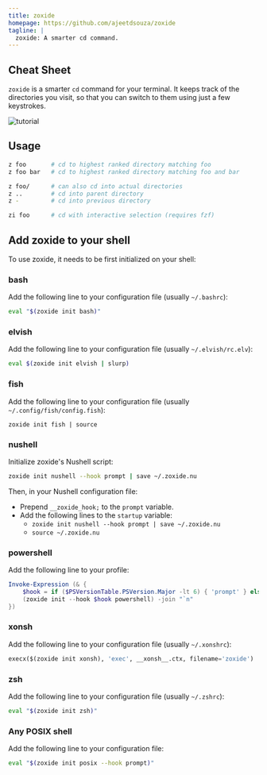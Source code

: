 ```yaml
---
title: zoxide
homepage: https://github.com/ajeetdsouza/zoxide
tagline: |
  zoxide: A smarter cd command.
---
```


## Cheat Sheet

`zoxide` is a smarter `cd` command for your terminal. It keeps track of the
directories you visit, so that you can switch to them using just a few
keystrokes.

![tutorial](https://github.com/ajeetdsouza/zoxide/raw/main/contrib/tutorial.webp)

## Usage

```sh
z foo       # cd to highest ranked directory matching foo
z foo bar   # cd to highest ranked directory matching foo and bar

z foo/      # can also cd into actual directories
z ..        # cd into parent directory
z -         # cd into previous directory

zi foo      # cd with interactive selection (requires fzf)
```

## Add zoxide to your shell

To use zoxide, it needs to be first initialized on your shell:

### bash

Add the following line to your configuration file (usually `~/.bashrc`):

```sh
eval "$(zoxide init bash)"
```

### elvish

Add the following line to your configuration file (usually `~/.elvish/rc.elv`):

```sh
eval $(zoxide init elvish | slurp)
```

### fish

Add the following line to your configuration file (usually `~/.config/fish/config.fish`):

```fish
zoxide init fish | source
```

### nushell

Initialize zoxide's Nushell script:

```sh
zoxide init nushell --hook prompt | save ~/.zoxide.nu
```

Then, in your Nushell configuration file:

- Prepend `__zoxide_hook;` to the `prompt` variable.
- Add the following lines to the `startup` variable:
  - `zoxide init nushell --hook prompt | save ~/.zoxide.nu`
  - `source ~/.zoxide.nu`

### powershell

Add the following line to your profile:

```powershell
Invoke-Expression (& {
    $hook = if ($PSVersionTable.PSVersion.Major -lt 6) { 'prompt' } else { 'pwd' }
    (zoxide init --hook $hook powershell) -join "`n"
})
```

### xonsh

Add the following line to your configuration file (usually `~/.xonshrc`):

```python
execx($(zoxide init xonsh), 'exec', __xonsh__.ctx, filename='zoxide')
```

### zsh

Add the following line to your configuration file (usually `~/.zshrc`):

```sh
eval "$(zoxide init zsh)"
```

### Any POSIX shell

Add the following line to your configuration file:

```sh
eval "$(zoxide init posix --hook prompt)"
```
